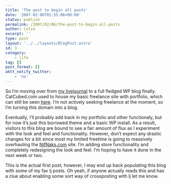 ```yaml
---
title: 'The post to begin all posts'
date: '2007-02-06T01:35:06+00:00'
status: publish
permalink: /2007/02/06/the-post-to-begin-all-posts
author: Colin
excerpt: ''
type: post
layout: '../../layouts/BlogPost.astro'
id: 3
category:
    - life
tag: []
post_format: []
aktt_notify_twitter:
    - 'no'
---
```

So I’m moving over from [my livejournal](https://headlouse.livejournal.com/) to a full fledged WP blog finally. CatCubed.com used to house my basic freelance site with portfolio, which can still be seen [here](https://catcubed.com/index.html). I’m not actively seeking freelance at the moment, so I’m turning this domain into a blog.

Eventually, I’ll probably add back in my portfolio and other functionaly, but for now it’s just this borrowed theme and a basic WP install. As a result, visitors to this blog are bound to see a fair amount of flux as I experiment with the look and feel and functionality. However, don’t expect any drastic changes for a bit since most my limited freetime is going to massively overhauling the [NifNaks.com](https://www.nifnaks.com "NifNaks ~ Wool Creations") site. I’m adding store functionality and completely redesigning the look and feel. I’m hoping to have it done in the next week or two.

This is the actual first post; however, I may end up back populating this blog with some of my fav lj posts. Oh yeah, if anyone actually reads this and has a clue about enabling some sort way of crossposting with lj let me know.